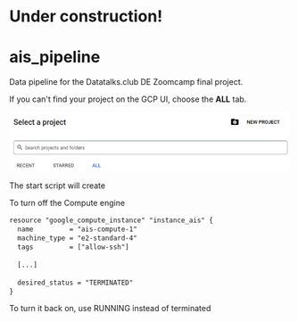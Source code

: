 # Under construction!

# ais_pipeline
Data pipeline for the Datatalks.club DE Zoomcamp final project. 


If you can't find your project on the GCP UI, choose the **ALL** tab.

![Tip](/assets/images/choose_project.png)

The start script will create 

To turn off the Compute engine

```
resource "google_compute_instance" "instance_ais" {
  name         = "ais-compute-1"
  machine_type = "e2-standard-4"
  tags         = ["allow-ssh"]

  [...]

  desired_status = "TERMINATED"
}
```

To turn it back on, use RUNNING instead of terminated

